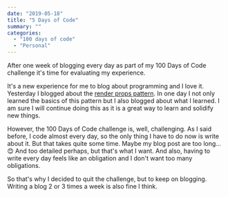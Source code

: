 ```yaml
---
date: "2019-05-18"
title: "5 Days of Code"
summary: ""
categories:
  - "100 days of code"
  - "Personal"
---
```


After one week of blogging every day as part of my 100 Days of Code challenge
it's time for evaluating my experience.

It's a new experience for me to blog about programming and I love it. Yesterday
I blogged about the [render props pattern].
In one day I not only learned the basics of this pattern but I also blogged
about what I learned. I am sure I will continue doing this as it is a great way
to learn and solidify new things.

However, the 100 Days of Code challenge is, well, challenging. As I said before,
I code almost every day, so the only thing I have to do now is write about it.
But that takes quite some time. Maybe my blog post are too long... 😊 And too
detailed perhaps, but that's what I want. And also, having to write every day
feels like an obligation and I don't want too many obligations.

So that's why I decided to quit the challenge, but to keep on blogging. Writing
a blog 2 or 3 times a week is also fine I think.

[render props pattern]: day-4-render-props

